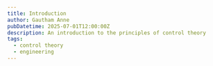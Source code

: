 ```yaml
---
title: Introduction
author: Gautham Anne
pubDatetime: 2025-07-01T12:00:00Z
description: An introduction to the principles of control theory
tags:
  - control theory
  - engineering
---
```

